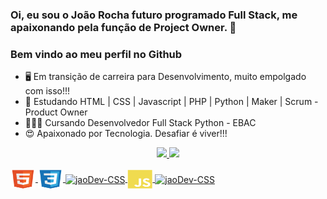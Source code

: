### Oi, eu sou o João Rocha futuro programado Full Stack, me apaixonando pela função de Project Owner. 👋
### Bem vindo ao meu perfil no Github


- 🖥️ Em transição de carreira para Desenvolvimento, muito empolgado com isso!!!
- 🌱 Estudando HTML | CSS | Javascript | PHP | Python | Maker | Scrum  - Product Owner
- 👨🏻‍🎓 Cursando Desenvolvedor Full Stack Python - EBAC
- 😍 Apaixonado por Tecnologia. Desafiar é viver!!!


<div align="center">
  <a href="https://github.com/jaorocha">
  <img height="150em" src="https://github-readme-stats.vercel.app/api?username=jaorocha&show_icons=true&theme=calm&include_all_commits=true&count_private=true"/>
  <img height="150em" src="https://github-readme-stats.vercel.app/api/top-langs/?username=jaorocha&layout=compact&langs_count=6&theme=dracula"/>
</div>
 
  <div style="display: inline_block"><br>
  <img align="center" alt="jaoDev-HTML" height="30" width="40" src="https://raw.githubusercontent.com/devicons/devicon/master/icons/html5/html5-original.svg">
  <img align="center" alt="jaoDev-CSS" height="30" width="40" src="https://raw.githubusercontent.com/devicons/devicon/master/icons/css3/css3-original.svg">
  <img align="center" alt="jaoDev-CSS" height="30" width="40" src="https://cdn.jsdelivr.net/gh/devicons/devicon/icons/bootstrap/bootstrap-original.svg">
  <img align="center" alt="jaoDev-Js" height="30" width="40" src="https://raw.githubusercontent.com/devicons/devicon/master/icons/javascript/javascript-plain.svg">
  <img align="center" alt="jaoDev-CSS" height="30" width="40" src="https://cdn.jsdelivr.net/gh/devicons/devicon/icons/python/python-original.svg">

</div>
